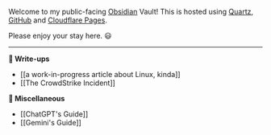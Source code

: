 Welcome to my public-facing [Obsidian](https://obsidian.md/) Vault! This is hosted using [Quartz](https://quartz.jzhao.xyz/), [GitHub](https://github.com/) and [Cloudflare Pages](https://pages.cloudflare.com/).

Please enjoy your stay here. 😃

---

**📁 Write-ups**
- [[a work-in-progress article about Linux, kinda]]
- [[The CrowdStrike Incident]]

**📁 Miscellaneous**
- [[ChatGPT's Guide]]
- [[Gemini's Guide]]